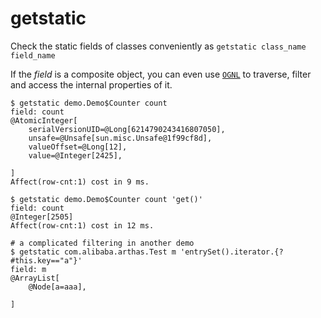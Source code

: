 getstatic
=========

Check the static fields of classes conveniently as `getstatic class_name field_name`

If the *field* is a composite object, you can even use [`OGNL`](https://en.wikipedia.org/wiki/OGNL) to traverse, filter and access the internal properties of it.

```
$ getstatic demo.Demo$Counter count
field: count
@AtomicInteger[
    serialVersionUID=@Long[6214790243416807050],
    unsafe=@Unsafe[sun.misc.Unsafe@1f99cf8d],
    valueOffset=@Long[12],
    value=@Integer[2425],

]
Affect(row-cnt:1) cost in 9 ms.

$ getstatic demo.Demo$Counter count 'get()'
field: count
@Integer[2505]
Affect(row-cnt:1) cost in 12 ms.

# a complicated filtering in another demo
$ getstatic com.alibaba.arthas.Test m 'entrySet().iterator.{? #this.key=="a"}'
field: m
@ArrayList[
    @Node[a=aaa],

]
```
